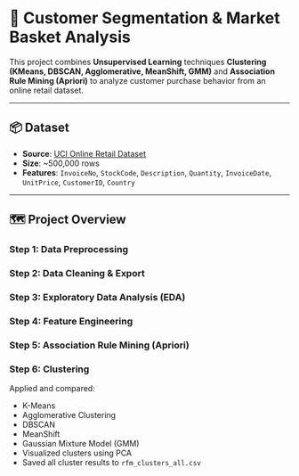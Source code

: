 # 🧠 Customer Segmentation & Market Basket Analysis

This project combines **Unsupervised Learning** techniques **Clustering (KMeans, DBSCAN, Agglomerative, MeanShift, GMM)** and **Association Rule Mining (Apriori)** to analyze customer purchase behavior from an online retail dataset.

---

## 📦 Dataset

- **Source**: [UCI Online Retail Dataset](https://archive.ics.uci.edu/ml/datasets/Online+Retail)
- **Size**: ~500,000 rows
- **Features**: `InvoiceNo`, `StockCode`, `Description`, `Quantity`, `InvoiceDate`, `UnitPrice`, `CustomerID`, `Country`

---

## 🗺️ Project Overview

### Step 1: Data Preprocessing

### Step 2: Data Cleaning & Export

### Step 3: Exploratory Data Analysis (EDA)

### Step 4: Feature Engineering

### Step 5: Association Rule Mining (Apriori)

### Step 6: Clustering
Applied and compared:
- K-Means
- Agglomerative Clustering
- DBSCAN
- MeanShift
- Gaussian Mixture Model (GMM)
- Visualized clusters using PCA
- Saved all cluster results to `rfm_clusters_all.csv`
